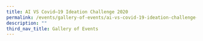 ```yaml
---
title: AI VS Covid–19 Ideation Challenge 2020
permalink: /events/gallery-of-events/ai-vs-covid-19-ideation-challenge-2020/
description: ""
third_nav_title: Gallery of Events
---
```

